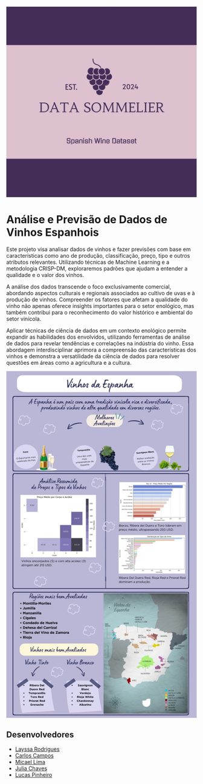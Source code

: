![alt text](images/logo/logo_data_somelier.png)

# Análise e Previsão de Dados de Vinhos Espanhois

Este projeto visa analisar dados de vinhos e fazer previsões com base em características como ano de produção, classificação, preço, tipo e outros atributos relevantes. Utilizando técnicas de Machine Learning e a metodologia CRISP-DM, exploraremos padrões que ajudam a entender a qualidade e o valor dos vinhos.

A análise dos dados transcende o foco exclusivamente comercial, abordando aspectos culturais e regionais associados ao cultivo de uvas e à produção de vinhos. Compreender os fatores que afetam a qualidade do vinho não apenas oferece insights importantes para o setor enológico, mas também contribui para o reconhecimento do valor histórico e ambiental do setor vinícola.

Aplicar técnicas de ciência de dados em um contexto enológico permite expandir as habilidades dos envolvidos, utilizando ferramentas de análise de dados para revelar tendências e correlações na indústria do vinho. Essa abordagem interdisciplinar aprimora a compreensão das características dos vinhos e demonstra a versatilidade da ciência de dados para resolver questões em áreas como a agricultura e a cultura.

![images/logo/image.png](images\logo\VinhosEspanhois.jpg)

## Desenvolvedores
 - [Layssa Rodrigues](https://github.com/laayrd)
 - [Carlos Campos](https://github.com/carloscamposb)
 - [Micael Lima](https://github.com/micaellimaj)
 - [Julia Chaves](https://github.com/liapsps)
 - [Lucas Pinheiro](https://github.com/Lucas-p00)